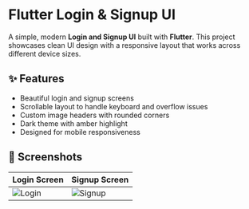 # Flutter Login & Signup UI

A simple, modern **Login and Signup UI** built with **Flutter**. This project showcases clean UI design with a responsive layout that works across different device sizes.

## ✨ Features

- Beautiful login and signup screens
- Scrollable layout to handle keyboard and overflow issues
- Custom image headers with rounded corners
- Dark theme with amber highlight
- Designed for mobile responsiveness

## 📱 Screenshots

| Login Screen | Signup Screen |
|--------------|---------------|
| ![Login](https://github.com/user-attachments/assets/e509900a-ec74-4175-833a-3b89a8bf6c9c) | ![Signup](https://github.com/user-attachments/assets/0ff1de6b-fc50-4c77-991a-77d0ce37ce63) |
